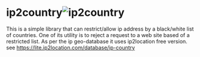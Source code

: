 # ip2country![ip2country](https://user-images.githubusercontent.com/975391/111073826-a6a9eb00-84b6-11eb-824a-820d3b358325.png)
This is a simple library that can restrict/allow ip address by a black/white list of countries. One of its utility is to reject a request to a web site based of a restricted list.
As per the ip geo-database it uses ip2location free version. see https://lite.ip2location.com/database/ip-country
